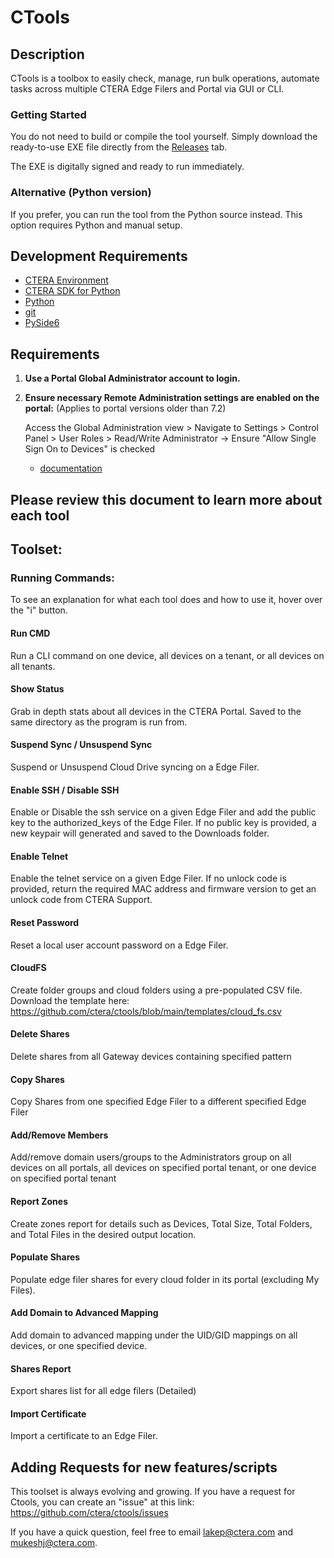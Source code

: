 # CTools

## Description

CTools is a toolbox to easily check, manage, run bulk operations, automate tasks across multiple CTERA Edge Filers and Portal via GUI or CLI.

### Getting Started

You do not need to build or compile the tool yourself.
Simply download the ready-to-use EXE file directly from the [Releases](https://github.com/ctera/ctools/releases) tab.

The EXE is digitally signed and ready to run immediately.

### Alternative (Python version)
If you prefer, you can run the tool from the Python source instead. This option requires Python and manual setup.

## Development Requirements

- [CTERA Environment](https://www.ctera.com/)
- [CTERA SDK for Python](https://github.com/ctera/ctera-python-sdk)
- [Python](https://www.python.org/downloads/)
- [git](https://git-scm.com/)
- [PySide6](https://pypi.org/project/PySide6/)

## Requirements

1. **Use a Portal Global Administrator account to login.**

2. **Ensure necessary Remote Administration settings are enabled on the portal:** (Applies to portal versions older than 7.2)

    Access the Global Administration view > Navigate to Settings > Control Panel > User Roles > Read/Write Administrator -> Ensure "Allow Single Sign On to Devices" is checked

    - [documentation](https://kb.ctera.com/v1/docs/en/customizing-administrator-roles-1?highlight=Allow%20Single%20Sign%20On%20to%20Devices) 

## Please review this document to learn more about each tool

## Toolset:

### Running Commands:
To see an explanation for what each tool does and how to use it, hover over the "i" button.

#### Run CMD 
Run a CLI command on one device, all devices on a tenant, or all devices on all tenants.

#### Show Status
Grab in depth stats about all devices in the CTERA Portal. Saved to the same directory as the program is run from.

#### Suspend Sync / Unsuspend Sync
Suspend or Unsuspend Cloud Drive syncing on a Edge Filer.

#### Enable SSH / Disable SSH
Enable or Disable the ssh service on a given Edge Filer and add the public key to the authorized_keys of the Edge Filer.
If no public key is provided, a new keypair will generated and saved to the Downloads folder.

#### Enable Telnet
Enable the telnet service on a given Edge Filer. If no unlock code is provided, return the required MAC address
and firmware version to get an unlock code from CTERA Support.

#### Reset Password
Reset a local user account password on a Edge Filer.

#### CloudFS
Create folder groups and cloud folders using a pre-populated CSV file. Download the template here:
https://github.com/ctera/ctools/blob/main/templates/cloud_fs.csv

#### Delete Shares
Delete shares from all Gateway devices containing specified pattern

#### Copy Shares
Copy Shares from one specified Edge Filer to a different specified Edge Filer

#### Add/Remove Members
Add/remove domain users/groups to the Administrators group on all devices on all portals, all devices on specified portal tenant, or one device on specified portal tenant

#### Report Zones
Create zones report for details such as Devices, Total Size, Total Folders, and Total Files in the desired output location.

#### Populate Shares
Populate edge filer shares for every cloud folder in its portal (excluding My Files).

#### Add Domain to Advanced Mapping
Add domain to advanced mapping under the UID/GID mappings on all devices, or one specified device.

#### Shares Report
Export shares list for all edge filers (Detailed)

#### Import Certificate
Import a certificate to an Edge Filer.

## Adding Requests for new features/scripts
This toolset is always evolving and growing. If you have a request for Ctools, you can create an "issue" at this link:
https://github.com/ctera/ctools/issues

If you have a quick question, feel free to email lakep@ctera.com and mukeshj@ctera.com.
